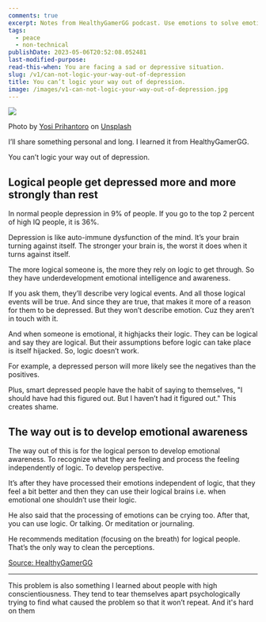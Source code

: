 ```yaml
---
comments: true
excerpt: Notes from HealthyGamerGG podcast. Use emotions to solve emotional problems first only then apply logic. (Pathos first; Logos later).
tags:
  - peace
  - non-technical
publishDate: 2023-05-06T20:52:08.052481
last-modified-purpose:
read-this-when: You are facing a sad or depressive situation.
slug: /v1/can-not-logic-your-way-out-of-depression
title: You can’t logic your way out of depression.
image: /images/v1-can-not-logic-your-way-out-of-depression.jpg
---
```


![](/images/v1-can-not-logic-your-way-out-of-depression.jpg)

Photo by <a href="https://unsplash.com/@yosipri?utm_source=unsplash&utm_medium=referral&utm_content=creditCopyText">Yosi Prihantoro</a> on <a href="https://unsplash.com/s/photos/depression?utm_source=unsplash&utm_medium=referral&utm_content=creditCopyText">Unsplash</a>

I’ll share something personal and long. I learned it from HealthyGamerGG.

You can’t logic your way out of depression.

## Logical people get depressed more and more strongly than rest

In normal people depression in 9% of people. If you go to the top 2 percent of high IQ people, it is 36%.

Depression is like auto-immune dysfunction of the mind. It’s your brain turning against itself. The stronger your brain is, the worst it does when it turns against itself.

The more logical someone is, the more they rely on logic to get through. So they have underdevelopment emotional intelligence and awareness.

If you ask them, they’ll describe very logical events. And all those logical events will be true. And since they are true, that makes it more of a reason for them to be depressed. But they won’t describe emotion. Cuz they aren’t in touch with it.

And when someone is emotional, it highjacks their logic. They can be logical and say they are logical. But their assumptions before logic can take place is itself hijacked. So, logic doesn’t work.

For example, a depressed person will more likely see the negatives than the positives.

Plus, smart depressed people have the habit of saying to themselves, "I should have had this figured out. But I haven’t had it figured out." This creates shame.

## The way out is to develop emotional awareness

The way out of this is for the logical person to develop emotional awareness. To recognize what they are feeling and process the feeling independently of logic. To develop perspective.

It’s after they have processed their emotions independent of logic, that they feel a bit better and then they can use their logical brains i.e. when emotional one shouldn’t use their logic.

He also said that the processing of emotions can be crying too. After that, you can use logic. Or talking. Or meditation or journaling.

He recommends meditation (focusing on the breath) for logical people. That’s the only way to clean the perceptions.

[Source: HealthyGamerGG](https://www.youtube.com/watch?v=PmGIwRvcIrg)

---

This problem is also something I learned about people with high conscientiousness. They tend to tear themselves apart psychologically trying to find what caused the problem so that it won’t repeat. And it's hard on them
